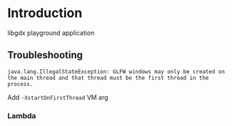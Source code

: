 # Introduction
libgdx playground application

## Troubleshooting ##
`java.lang.IllegalStateException: GLFW windows may only be created on the main thread and that thread must be the first thread in the process.`

Add `-XstartOnFirstThread` VM arg
### Lambda ###